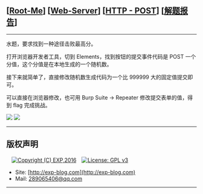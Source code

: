 ## [[Root-Me](https://www.root-me.org/)] [[Web-Server](https://www.root-me.org/en/Challenges/Web-Server/)] [[HTTP - POST](https://www.root-me.org/en/Challenges/Web-Server/HTTP-POST)] [[解题报告](http://exp-blog.com/2019/01/13/pid-2964/)]

------

水题，要求找到一种途径击败最高分。

打开浏览器开发者工具，切到 Elements，找到按钮的提交事件代码是 POST 一个分值，这个分值是在本地生成的一个随机数。

接下来就简单了，直接修改随机数生成代码为一个比 999999 大的固定值提交即可。

可以直接在浏览器修改，也可用 Burp Suite -> Repeater 修改提交表单的值，得到 flag 完成挑战。

![](https://github.com/lyy289065406/CTF-Solving-Reports/blob/master/rootme/Web-Server/%5B07%5D%20%5B15P%5D%20HTTP%20-%20POST/imgs/01.png)
![](https://github.com/lyy289065406/CTF-Solving-Reports/blob/master/rootme/Web-Server/%5B07%5D%20%5B15P%5D%20HTTP%20-%20POST/imgs/02.png)

------

## 版权声明

　[![Copyright (C) EXP,2016](https://img.shields.io/badge/Copyright%20(C)-EXP%202016-blue.svg)](http://exp-blog.com)　[![License: GPL v3](https://img.shields.io/badge/License-GPL%20v3-blue.svg)](https://www.gnu.org/licenses/gpl-3.0)
  

- Site: [http://exp-blog.com](http://exp-blog.com) 
- Mail: <a href="mailto:289065406@qq.com?subject=[EXP's Github]%20Your%20Question%20（请写下您的疑问）&amp;body=What%20can%20I%20help%20you?%20（需要我提供什么帮助吗？）">289065406@qq.com</a>


------
